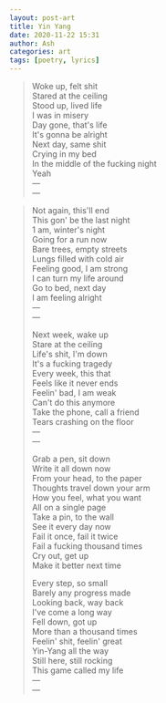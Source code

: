 ```yaml
---
layout: post-art
title: Yin Yang
date: 2020-11-22 15:31
author: Ash
categories: art
tags: [poetry, lyrics]
---
```

> Woke up, felt shit  
> Stared at the ceiling  
> Stood up, lived life  
> I was in misery  
> Day gone, that's life  
> It's gonna be alright  
> Next day, same shit  
> Crying in my bed  
> In the middle of the fucking night  
> Yeah  
> &mdash;  
> &mdash;  

<!-- more -->

> Not again, this'll end  
> This gon' be the last night  
> 1 am, winter's night  
> Going for a run now  
> Bare trees, empty streets  
> Lungs filled with cold air  
> Feeling good, I am strong  
> I can turn my life around  
> Go to bed, next day  
> I am feeling alright  
> &mdash;  
> &mdash;  
>   
> Next week, wake up  
> Stare at the ceiling  
> Life's shit, I'm down  
> It's a fucking tragedy  
> Every week, this that  
> Feels like it never ends  
> Feelin' bad, I am weak  
> Can't do this anymore  
> Take the phone, call a friend  
> Tears crashing on the floor  
> &mdash;  
> &mdash;  
>   
> Grab a pen, sit down  
> Write it all down now  
> From your head, to the paper  
> Thoughts travel down your arm  
> How you feel, what you want  
> All on a single page  
> Take a pin, to the wall  
> See it every day now  
> Fail it once, fail it twice  
> Fail a fucking thousand times  
> Cry out, get up  
> Make it better next time  
>   
> Every step, so small  
> Barely any progress made  
> Looking back, way back  
> I've come a long way  
> Fell down, got up  
> More than a thousand times  
> Feelin' shit, feelin' great  
> Yin-Yang all the way  
> Still here, still rocking  
> This game called my life  
> &mdash;  
> &mdash;  
>   